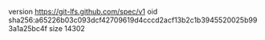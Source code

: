 version https://git-lfs.github.com/spec/v1
oid sha256:a65226b03c093dcf42709619d4cccd2acf13b2c1b3945520025b993a1a25bc4f
size 14302
